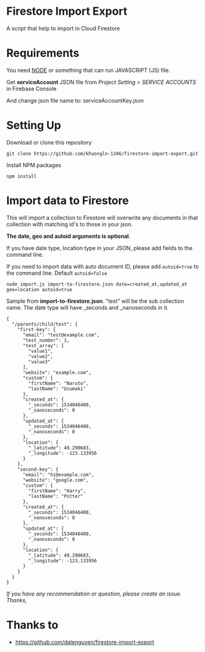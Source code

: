 # Firestore Import Export
A script that help to import in Cloud Firestore

# Requirements

You need [NODE](https://nodejs.org/en/download/) or something that can run JAVASCRIPT (JS) file.

Get **serviceAccount** JSON file from *Project Setting > SERVICE ACCOUNTS* in Firebase Console

And change json file name to: serviceAccountKey.json
# Setting Up

Download or clone this repository

```
git clone https://github.com/khuongln-1346/firestore-import-export.git
```

Install NPM packages

```
npm install
```

# Import data to Firestore

This will import a collection to Firestore will overwrite any documents in that collection with matching id's to those in your json.

**The date, geo and autoid arguments is optional**.

If you have date type, location type in your JSON, please add fields to the command line.

If you need to import data with auto document ID, please add `autoid=true` to the command line. Default `autoid=false`
```
node import.js import-to-firestore.json date=created_at,updated_at geo=location autoid=true
```

Sample from __import-to-firestore.json__. "test" will be the sub collection name. The date type will have _seconds and _nanoseconds in it.

```
{
  "/parents/child/test": {
    "first-key": {
      "email": "test@example.com",
      "test_number": 1,
      "test_array": [
        "value1",
        "value2",
        "value3"
      ],
      "website": "example.com",
      "custom": {
        "firstName": "Naruto",
        "lastName": "Uzumaki"
      },
      "created_at": {
        "_seconds": 1534046400,
        "_nanoseconds": 0
      },
      "updated_at": {
        "_seconds": 1534046400,
        "_nanoseconds": 0
      },
      "location": {
        "_latitude": 49.290683,
        "_longitude": -123.133956
      }
    },
    "second-key": {
      "email": "hi@example.com",
      "website": "google.com",
      "custom": {
        "firstName": "Harry",
        "lastName": "Potter"
      },
      "created_at": {
        "_seconds": 1534046400,
        "_nanoseconds": 0
      },
      "updated_at": {
        "_seconds": 1534046400,
        "_nanoseconds": 0
      },
      "location": {
        "_latitude": 49.290683,
        "_longitude": -123.133956
      }
    }
  }
}
```

*If you have any recommendation or question, please create an issue. Thanks,*

# Thanks to
+ https://github.com/dalenguyen/firestore-import-export
